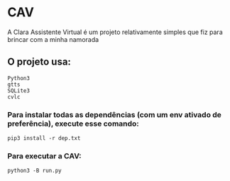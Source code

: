 # CAV
A Clara Assistente Virtual é um projeto relativamente simples que fiz para brincar com
a minha namorada

## O projeto usa:
```
Python3
gtts
SQLite3
cvlc
```

### Para instalar todas as dependências (com um env ativado de preferência), execute esse comando:
```
pip3 install -r dep.txt
```

### Para executar a CAV:
```
python3 -B run.py
```
